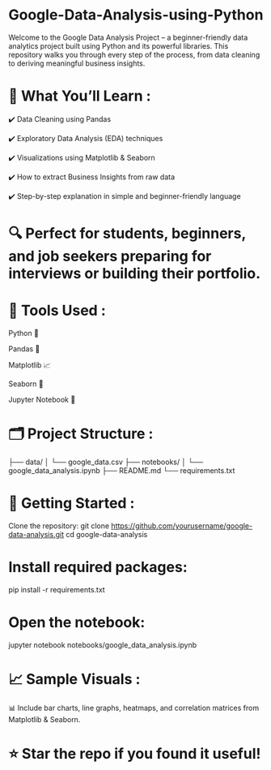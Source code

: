 # Google-Data-Analysis-using-Python
Welcome to the Google Data Analysis Project – a beginner-friendly data analytics project built using Python and its powerful libraries. 
This repository walks you through every step of the process, from data cleaning to deriving meaningful business insights.

# 📌 What You’ll Learn : 
✔️ Data Cleaning using Pandas

✔️ Exploratory Data Analysis (EDA) techniques

✔️ Visualizations using Matplotlib & Seaborn

✔️ How to extract Business Insights from raw data

✔️ Step-by-step explanation in simple and beginner-friendly language

# 🔍 Perfect for students, beginners, and job seekers preparing for interviews or building their portfolio.

# 🎯 Tools Used : 

Python 🐍

Pandas 🧹

Matplotlib 📈

Seaborn 🌊

Jupyter Notebook 📓

# 🗂 Project Structure :

├── data/
│   └── google_data.csv
├── notebooks/
│   └── google_data_analysis.ipynb
├── README.md
└── requirements.txt

# 🚀 Getting Started :
Clone the repository: git clone https://github.com/yourusername/google-data-analysis.git
cd google-data-analysis

# Install required packages:
pip install -r requirements.txt

# Open the notebook:
jupyter notebook notebooks/google_data_analysis.ipynb

# 📈 Sample Visuals : 
📊 Include bar charts, line graphs, heatmaps, and correlation matrices from Matplotlib & Seaborn.

# ⭐️ Star the repo if you found it useful!
